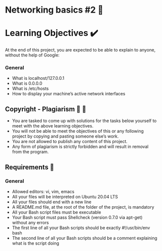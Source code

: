 # Networking basics #2 📡

# Learning Objectives :heavy_check_mark:

At the end of this project, you are expected to be able to explain to anyone, without the help of Google:

### General

- What is localhost/127.0.0.1
- What is 0.0.0.0
- What is /etc/hosts
- How to display your machine’s active network interfaces

## Copyright - Plagiarism :no_entry_sign: :page_facing_up:

- You are tasked to come up with solutions for the tasks below yourself to meet with the above learning objectives.
- You will not be able to meet the objectives of this or any following project by copying and pasting someone else’s work.
- You are not allowed to publish any content of this project.
- Any form of plagiarism is strictly forbidden and will result in removal from the program.

## Requirements :page_with_curl:

### General

- Allowed editors: vi, vim, emacs
- All your files will be interpreted on Ubuntu 20.04 LTS
- All your files should end with a new line
- A README.md file, at the root of the folder of the project, is mandatory
- All your Bash script files must be executable
- Your Bash script must pass Shellcheck (version 0.7.0 via apt-get) without any errors
- The first line of all your Bash scripts should be exactly #!/usr/bin/env bash
- The second line of all your Bash scripts should be a comment explaining what is the script doing

